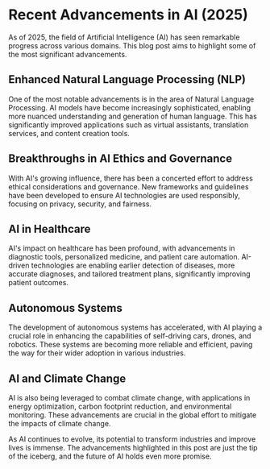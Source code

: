 # Recent Advancements in AI (2025)

As of 2025, the field of Artificial Intelligence (AI) has seen remarkable progress across various domains. This blog post aims to highlight some of the most significant advancements.

## Enhanced Natural Language Processing (NLP)

One of the most notable advancements is in the area of Natural Language Processing. AI models have become increasingly sophisticated, enabling more nuanced understanding and generation of human language. This has significantly improved applications such as virtual assistants, translation services, and content creation tools.

## Breakthroughs in AI Ethics and Governance

With AI's growing influence, there has been a concerted effort to address ethical considerations and governance. New frameworks and guidelines have been developed to ensure AI technologies are used responsibly, focusing on privacy, security, and fairness.

## AI in Healthcare

AI's impact on healthcare has been profound, with advancements in diagnostic tools, personalized medicine, and patient care automation. AI-driven technologies are enabling earlier detection of diseases, more accurate diagnoses, and tailored treatment plans, significantly improving patient outcomes.

## Autonomous Systems

The development of autonomous systems has accelerated, with AI playing a crucial role in enhancing the capabilities of self-driving cars, drones, and robotics. These systems are becoming more reliable and efficient, paving the way for their wider adoption in various industries.

## AI and Climate Change

AI is also being leveraged to combat climate change, with applications in energy optimization, carbon footprint reduction, and environmental monitoring. These advancements are crucial in the global effort to mitigate the impacts of climate change.

As AI continues to evolve, its potential to transform industries and improve lives is immense. The advancements highlighted in this post are just the tip of the iceberg, and the future of AI holds even more promise.
